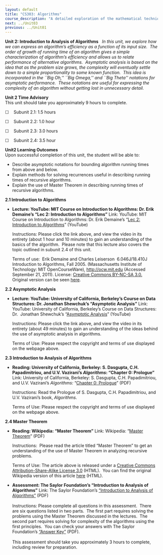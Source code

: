 ```yaml
---
layout: default
title: "CS303: Algorithms"
course_description: "A detailed exploration of the mathematical techniques used for the design and analysis of computer algorithms. Topics include the study of computer algorithms for numeric and non-numeric problems, analysis of time and space requirements of algorithms, correctness of algorithms, and NP-completeness."
next: ../Unit03
previous: ../Unit01
---
```

**Unit 2: Introduction to Analysis of Algorithms** <span id="2"></span> 
*In this unit, we explore how we can express an algorithm’s efficiency
as a function of its input size.  The order of growth of running time of
an algorithm gives a simple characterization of algorithm’s efficiency
and allows us to relate performance of alternative algorithms.
 Asymptotic analysis is based on the idea that as the problem size
grows, the complexity will eventually settle down to a simple
proportionality to some known function.  This idea is incorporated in
the \`\`Big Oh,'' \`\`Big Omega,'' and \`\`Big Theta'' notations for
asymptotic performance.  These notations are useful for expressing the
complexity of an algorithm without getting lost in unnecessary detail.*

**Unit 2 Time Advisory**  
This unit should take you approximately 9 hours to complete.  
  
 ☐    Subunit 2.1: 1.5 hours  
  
 ☐    Subunit 2.2: 1.0 hour  
  
 ☐    Subunit 2.3: 3.0 hours  
  
 ☐    Subunit 2.4: 3.5 hour

**Unit2 Learning Outcomes**  
Upon successful completion of this unit, the student will be able to:  
  
-   Describe asymptotic notations for bounding algorithm running times
    from above and below.
-   Explain methods for solving recurrences useful in describing running
    times of recursive algorithms.
-   Explain the use of Master Theorem in describing running times of
    recursive algorithms.

**2.1 Introduction to Algorithms** <span id="2.1"></span> 
-   **Lecture: YouTube: MIT Course on Introduction to Algorithms: Dr.
    Erik Demaine’s “Lec 2: Introduction to Algorithms”**
    Link: YouTube: MIT Course on Introduction to Algorithms: Dr. Erik
    Demaine’s “[Lec 2: Introduction to
    Algorithms](http://www.youtube.com/watch?v=tl51xLm1bkc)” (YouTube)  
      
     Instructions: Please click the link above, and view the video in
    its entirety (about 1 hour and 10 minutes) to gain an understanding
    of the basics of the algorithm.  Please note that this lecture also
    covers the topic outlined in subunit 2.4 of this unit.   
      
     Terms of use:  Erik Demaine and Charles Leiserson  6.046J/18.410J
    Introduction to Algorithms, Fall 2005. (Massachusetts Institute of
    Technology: MIT OpenCourseWare), http://ocw.mit.edu (Accessed
    September 21, 2011). License: [Creative Commons BY-NC-SA
    3.0.](http://creativecommons.org/licenses/by-nc-sa/3.0/us/) Original
    version can be
    seen [here](http://www.youtube.com/watch?v=whjt_N9uYFI&feature=relmfu). 

**2.2 Asymptotic Analysis** <span id="2.2"></span> 
-   **Lecture: YouTube: University of California, Berkeley’s Course on
    Data Structures: Dr. Jonathan Shewchuk’s “Asymptotic Analysis”**
    Link: YouTube: University of California, Berkeley’s Course on Data
    Structures: Dr.  Jonathan Shewchuk’s “[Asymptotic
    Analysis](http://www.youtube.com/watch?v=VIS4YDpuP98)” (YouTube)  
      
     Instructions: Please click the link above, and view the video in
    its entirety (about 49 minutes) to gain an understanding of the
    ideas behind the use of asymptotic analysis in algorithms.   
      
     Terms of Use: Please respect the copyright and terms of use
    displayed on the webpage above. 

**2.3 Introduction to Analysis of Algorithms** <span id="2.3"></span> 
-   **Reading: University of California, Berkeley: S. Dasgupta, C.H.
    Papadimitriou, and U.V. Vazirani’s *Algorithms*: “Chapter 0:
    Prologue”**
    Link: University of California, Berkeley: S. Dasgupta, C.H.
    Papadimitriou, and U.V. Vazirani’s *Algorithms:* “[Chapter 0:
    Prologue](http://novellaqalive2.mhhe.com/sites/dl/premium/0073523402/instructor/364486/Chapter0.pdf)”
    (PDF)  
      
     Instructions: Read the Prologue of S. Dasgupta, C.H. Papadimitriou,
    and U.V. Vazirani’s book, *Algorithms*.   
      
     Terms of Use: Please respect the copyright and terms of use
    displayed on the webpage above.

**2.4 Master Theorem** <span id="2.4"></span> 
-   **Reading: Wikipedia: “Master Theorem”**
    Link: Wikipedia: “[Master
    Theorem](https://resources.saylor.org/archived/wp-content/uploads/2011/06/Master-theorem.pdf)”
    (PDF)  
      
     Instructions:  Please read the article titled “Master Theorem” to
    get an understanding of the use of Master Theorem in analyzing
    recursive problems.  
      
     Terms of Use: The article above is released under a [Creative
    Commons Attribution-Share-Alike License
    3.0](http://creativecommons.org/licenses/by-sa/3.0/) (HTML).  You
    can find the original Wikipedia version of this article
    [here](http://en.wikipedia.org/wiki/Master_theorem) (HTML).

-   **Assessment: The Saylor Foundation’s “Introduction to Analysis of
    Algorithms”**
    Link: The Saylor Foundation’s [“Introduction to Analysis of
    Algorithms”](https://resources.saylor.org/archived/wp-content/uploads/2013/01/CS303-Unit2Assignment-FINAL-vsFINAL.pdf) (PDF)  
        
     Instructions: Please complete all questions in this assessment. 
    There are six questions listed in two parts.  The first part
    requires solving the problems using the Master Theorem discussed in
    the lectures.  The second part requires solving for complexity of
    the algorithms using the first principles.  You can check your
    answers with The Saylor Foundation’s [“Answer
    Key”](https://resources.saylor.org/archived/wp-content/uploads/2012/06/CS303-Unit2AssignmentAnswerKey-FINAL.pdf) (PDF).  
                      
     This assessment should take you approximately 3 hours to complete,
    including review for preparation.


